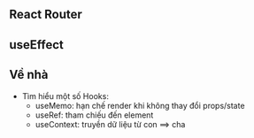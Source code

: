 ## React Router

## useEffect

## Về nhà

- Tìm hiểu một số Hooks:
  - useMemo: hạn chế render khi không thay đổi props/state
  - useRef: tham chiếu đến element
  - useContext: truyền dữ liệu từ con ==> cha
